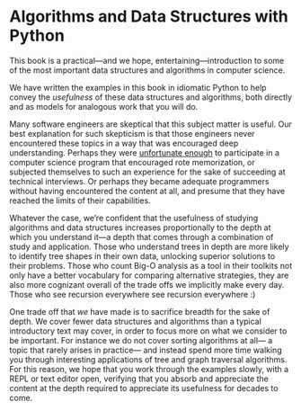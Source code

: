 Algorithms and Data Structures with Python
===

This book is a practical—and we hope, entertaining—introduction to some
of the most important data structures and algorithms in computer
science.

We have written the examples in this book in idiomatic Python to help
convey the *usefulness* of these data structures and algorithms, both
directly and as models for analogous work that you will do.

Many software engineers are skeptical that this subject matter is
useful. Our best explanation for such skepticism is that those engineers
never encountered these topics in a way that was encouraged deep
understanding. Perhaps they were [unfortunate
enough](http://v.cx/2010/04/feynman-brazil-education) to participate in
a computer science program that encouraged rote memorization, or
subjected themselves to such an experience for the sake of succeeding at
technical interviews. Or perhaps they became adequate programmers
without having encountered the content at all, and presume that they
have reached the limits of their capabilities.

Whatever the case, we’re confident that the usefulness of studying
algorithms and data structures increases proportionally to the depth at
which you understand it—a depth that comes through a combination of
study and application. Those who understand trees in depth are more
likely to identify tree shapes in their own data, unlocking superior
solutions to their problems. Those who count Big-O analysis as a tool in
their toolkits not only have a better vocabulary for comparing
alternative strategies, they are also more cognizant overall of the
trade offs we implicitly make every day. Those who see recursion
everywhere see recursion everywhere :)

One trade off that *we* have made is to sacrifice breadth for the sake
of depth. We cover fewer data structures and algorithms than a typical
introductory text may cover, in order to focus more on what we consider
to be important. For instance we do not cover sorting algorithms at all—
a topic that rarely arises in practice— and instead spend more time
walking you through interesting applications of tree and graph traversal
algorithms. For this reason, we hope that you work through the examples
slowly, with a REPL or text editor open, verifying that you absorb and
appreciate the content at the depth required to appreciate its
usefulness for decades to come.
